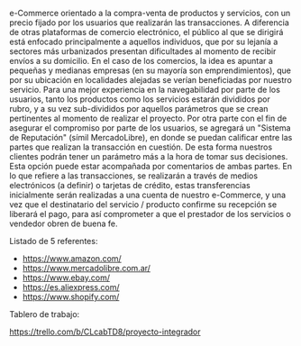 e-Commerce orientado a la compra-venta de productos y servicios, con un precio fijado por los usuarios que realizarán las transacciones.
A diferencia de otras plataformas de comercio electrónico, el público al que se dirigirá está enfocado principalmente a aquellos individuos, que por su lejanía a sectores más urbanizados presentan dificultades al momento de recibir envíos a su domicilio. En el caso de los comercios, la idea es apuntar a pequeñas y medianas empresas (en su mayoría son emprendimientos), que por su ubicación en localidades alejadas se verían beneficiadas por nuestro servicio.
Para una mejor experiencia en la navegabilidad por parte de los usuarios, tanto los productos como los servicios estarán divididos por rubro, y a su vez sub-divididos por aquellos parámetros que se crean pertinentes al momento de realizar el proyecto.
Por otra parte con el fin de asegurar el compromiso por parte de los usuarios, se agregará un "Sistema de Reputación" (símil MercadoLibre), en donde se puedan calificar entre las partes que realizan la transacción en cuestión. De esta forma nuestros clientes podrán tener un parámetro más a la hora de tomar sus decisiones. Esta opción puede estar acompañada por comentarios de ambas partes.
En lo que refiere a las transacciones, se realizarán a través de medios electrónicos (a definir) o tarjetas de crédito, estas transferencias inicialmente serán realizadas a una cuenta de nuestro e-Commerce, y una vez que el destinatario del servicio / producto confirme su recepción se liberará el pago, para así comprometer a que el prestador de los servicios o vendedor obren de buena fe.

Listado de 5 referentes:
- https://www.amazon.com/
- https://www.mercadolibre.com.ar/
- https://www.ebay.com/
- https://es.aliexpress.com/
- https://www.shopify.com/

Tablero de trabajo:

https://trello.com/b/CLcabTD8/proyecto-integrador